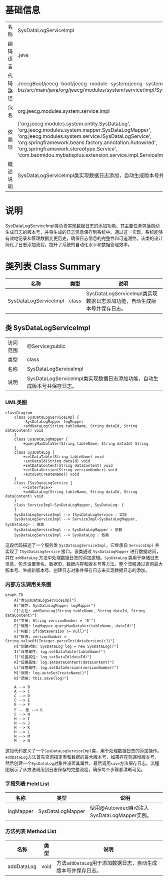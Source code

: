 # 基础信息

|      |      |
|------|------|
| 名称 | SysDataLogServiceImpl |
| 编码语言 | .java |
| 代码路径 | JeecgBoot/jeecg-boot/jeecg-module-system/jeecg-system-biz/src/main/java/org/jeecg/modules/system/service/impl/SysDataLogServiceImpl.java |
| 包名 | org.jeecg.modules.system.service.impl |
| 依赖项 | ['org.jeecg.modules.system.entity.SysDataLog', 'org.jeecg.modules.system.mapper.SysDataLogMapper', 'org.jeecg.modules.system.service.ISysDataLogService', 'org.springframework.beans.factory.annotation.Autowired', 'org.springframework.stereotype.Service', 'com.baomidou.mybatisplus.extension.service.impl.ServiceImpl'] |
| 概述说明 | SysDataLogServiceImpl类实现数据日志添加，自动生成版本号并保存日志。 |

# 说明

SysDataLogServiceImpl类负责实现数据日志的添加功能。其主要任务包括自动生成日志的版本号，并将生成的日志信息保存到系统中。通过这一实现，系统能够有效地记录和管理数据变更历史，确保日志信息的完整性和可追溯性。该类的设计简化了日志添加流程，提升了系统的自动化水平和数据管理效率。

# 类列表 Class Summary

| 名称   | 类型  | 说明 |
|-------|------|-------------|
| SysDataLogServiceImpl | class | SysDataLogServiceImpl类实现数据日志添加功能，自动生成版本号并保存日志。 |



## 类 SysDataLogServiceImpl

|      |      |
|------|------|
| 访问范围 | @Service;public |
| 类型 | class |
| 名称 | SysDataLogServiceImpl |
| 说明 | SysDataLogServiceImpl类实现数据日志添加功能，自动生成版本号并保存日志。 |


### UML类图

```mermaid
classDiagram
    class SysDataLogServiceImpl {
        -SysDataLogMapper logMapper
        +addDataLog(String tableName, String dataId, String dataContent) void
    }
    class SysDataLogMapper {
        +queryMaxDataVer(String tableName, String dataId) String
    }
    class SysDataLog {
        +setDataTable(String tableName) void
        +setDataId(String dataId) void
        +setDataContent(String dataContent) void
        +setDataVersion(String versionNumber) void
        +autoSetCreateName() void
    }
    class ISysDataLogService {
        <<Interface>>
        +addDataLog(String tableName, String dataId, String dataContent) void
    }
    class ServiceImpl~SysDataLogMapper, SysDataLog~ {
    }
    SysDataLogServiceImpl --> ISysDataLogService : 实现
    SysDataLogServiceImpl --> ServiceImpl~SysDataLogMapper, SysDataLog~ : 继承
    SysDataLogServiceImpl --> SysDataLogMapper : 依赖
    SysDataLogServiceImpl --> SysDataLog : 依赖
```

这段代码描述了一个服务类 `SysDataLogServiceImpl`，它继承自 `ServiceImpl` 并实现了 `ISysDataLogService` 接口。该类通过 `SysDataLogMapper` 进行数据访问，并在 `addDataLog` 方法中处理数据日志的添加逻辑。`SysDataLog` 类用于存储日志信息，包含设置表名、数据ID、数据内容和版本号等方法。整个流程通过查询最大版本号、生成新版本号、创建日志对象并保存日志来实现数据日志的添加。


### 内部方法调用关系图

```mermaid
graph TD
    A["类SysDataLogServiceImpl"]
    B["属性: SysDataLogMapper logMapper"]
    C["方法: addDataLog(String tableName, String dataId, String dataContent)"]
    D["变量: String versionNumber = '0'"]
    E["调用: logMapper.queryMaxDataVer(tableName, dataId)"]
    F["判断: if(dataVersion != null)"]
    G["赋值: versionNumber = String.valueOf(Integer.parseInt(dataVersion)+1)"]
    H["创建对象: SysDataLog log = new SysDataLog()"]
    I["设置属性: log.setDataTable(tableName)"]
    J["设置属性: log.setDataId(dataId)"]
    K["设置属性: log.setDataContent(dataContent)"]
    L["设置属性: log.setDataVersion(versionNumber)"]
    M["调用: log.autoSetCreateName()"]
    N["调用: this.save(log)"]

    A --> B
    A --> C
    C --> D
    C --> E
    E --> F
    F -- 是 --> G
    C --> H
    H --> I
    H --> J
    H --> K
    H --> L
    H --> M
    M --> N
```

这段代码定义了一个`SysDataLogServiceImpl`类，用于处理数据日志的添加操作。`addDataLog`方法首先查询指定表和数据的最大版本号，如果存在则递增版本号，然后创建一个`SysDataLog`对象并设置其属性，最后调用`save`方法保存日志。流程图展示了从方法调用到日志保存的完整流程，确保每个步骤都清晰可见。

### 字段列表 Field List

| 名称  | 类型  | 说明 |
|-------|-------|------|
| logMapper | SysDataLogMapper | 使用@Autowired自动注入SysDataLogMapper实例。 |

### 方法列表 Method List

| 名称  | 类型  | 说明 |
|-------|-------|------|
| addDataLog | void | 方法`addDataLog`用于添加数据日志，自动生成版本号并保存日志。 |





